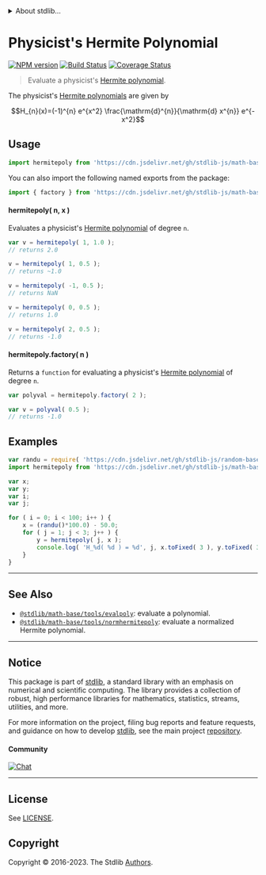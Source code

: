 <!--

@license Apache-2.0

Copyright (c) 2018 The Stdlib Authors.

Licensed under the Apache License, Version 2.0 (the "License");
you may not use this file except in compliance with the License.
You may obtain a copy of the License at

   http://www.apache.org/licenses/LICENSE-2.0

Unless required by applicable law or agreed to in writing, software
distributed under the License is distributed on an "AS IS" BASIS,
WITHOUT WARRANTIES OR CONDITIONS OF ANY KIND, either express or implied.
See the License for the specific language governing permissions and
limitations under the License.

-->


<details>
  <summary>
    About stdlib...
  </summary>
  <p>We believe in a future in which the web is a preferred environment for numerical computation. To help realize this future, we've built stdlib. stdlib is a standard library, with an emphasis on numerical and scientific computation, written in JavaScript (and C) for execution in browsers and in Node.js.</p>
  <p>The library is fully decomposable, being architected in such a way that you can swap out and mix and match APIs and functionality to cater to your exact preferences and use cases.</p>
  <p>When you use stdlib, you can be absolutely certain that you are using the most thorough, rigorous, well-written, studied, documented, tested, measured, and high-quality code out there.</p>
  <p>To join us in bringing numerical computing to the web, get started by checking us out on <a href="https://github.com/stdlib-js/stdlib">GitHub</a>, and please consider <a href="https://opencollective.com/stdlib">financially supporting stdlib</a>. We greatly appreciate your continued support!</p>
</details>

# Physicist's Hermite Polynomial

[![NPM version][npm-image]][npm-url] [![Build Status][test-image]][test-url] [![Coverage Status][coverage-image]][coverage-url] <!-- [![dependencies][dependencies-image]][dependencies-url] -->

> Evaluate a physicist's [Hermite polynomial][hermite-polynomial].

<!-- Section to include introductory text. Make sure to keep an empty line after the intro `section` element and another before the `/section` close. -->

<section class="intro">

The physicist's [Hermite polynomials][hermite-polynomial] are given by

<!-- <equation class="equation" label="eq:physicists_hermite_polynomials" align="center" raw="H_{n}(x)=(-1)^{n} e^{x^2} \frac{\mathrm{d}^{n}}{\mathrm{d} x^{n}} e^{-x^2}" alt="Equation for physicist's Hermite polynomials."> -->

```math
H_{n}(x)=(-1)^{n} e^{x^2} \frac{\mathrm{d}^{n}}{\mathrm{d} x^{n}} e^{-x^2}
```

<!-- <div class="equation" align="center" data-raw-text="H_{n}(x)=(-1)^{n} e^{x^2} \frac{\mathrm{d}^{n}}{\mathrm{d}x^n} e^{-x^2}" data-equation="eq:physicists_hermite_polynomials">
    <img src="https://cdn.jsdelivr.net/gh/stdlib-js/stdlib@58b02120eb58818177f6767ab495e7afac3618e8/lib/node_modules/@stdlib/math/base/tools/hermitepoly/docs/img/equation_physicists_hermite_polynomials.svg" alt="Equation for physicist's Hermite polynomials.">
    <br>
</div> -->

<!-- </equation> -->

</section>

<!-- /.intro -->

<!-- Package usage documentation. -->



<section class="usage">

## Usage

```javascript
import hermitepoly from 'https://cdn.jsdelivr.net/gh/stdlib-js/math-base-tools-hermitepoly@deno/mod.js';
```

You can also import the following named exports from the package:

```javascript
import { factory } from 'https://cdn.jsdelivr.net/gh/stdlib-js/math-base-tools-hermitepoly@deno/mod.js';
```

#### hermitepoly( n, x )

Evaluates a physicist's [Hermite polynomial][hermite-polynomial] of degree `n`.

```javascript
var v = hermitepoly( 1, 1.0 );
// returns 2.0

v = hermitepoly( 1, 0.5 );
// returns ~1.0

v = hermitepoly( -1, 0.5 );
// returns NaN

v = hermitepoly( 0, 0.5 );
// returns 1.0

v = hermitepoly( 2, 0.5 );
// returns -1.0
```

#### hermitepoly.factory( n )

Returns a `function` for evaluating a physicist's [Hermite polynomial][hermite-polynomial] of degree `n`.

```javascript
var polyval = hermitepoly.factory( 2 );

var v = polyval( 0.5 );
// returns -1.0
```

</section>

<!-- /.usage -->

<!-- Package usage notes. Make sure to keep an empty line after the `section` element and another before the `/section` close. -->

<section class="notes">

</section>

<!-- /.notes -->

<!-- Package usage examples. -->

<section class="examples">

## Examples

<!-- eslint no-undef: "error" -->

```javascript
var randu = require( 'https://cdn.jsdelivr.net/gh/stdlib-js/random-base-randu');
import hermitepoly from 'https://cdn.jsdelivr.net/gh/stdlib-js/math-base-tools-hermitepoly@deno/mod.js';

var x;
var y;
var i;
var j;

for ( i = 0; i < 100; i++ ) {
    x = (randu()*100.0) - 50.0;
    for ( j = 1; j < 3; j++ ) {
        y = hermitepoly( j, x );
        console.log( 'H_%d( %d ) = %d', j, x.toFixed( 3 ), y.toFixed( 3 ) );
    }
}
```

</section>

<!-- /.examples -->

<!-- Section to include cited references. If references are included, add a horizontal rule *before* the section. Make sure to keep an empty line after the `section` element and another before the `/section` close. -->

<section class="references">

</section>

<!-- /.references -->

<!-- Section for related `stdlib` packages. Do not manually edit this section, as it is automatically populated. -->

<section class="related">

* * *

## See Also

-   <span class="package-name">[`@stdlib/math-base/tools/evalpoly`][@stdlib/math/base/tools/evalpoly]</span><span class="delimiter">: </span><span class="description">evaluate a polynomial.</span>
-   <span class="package-name">[`@stdlib/math-base/tools/normhermitepoly`][@stdlib/math/base/tools/normhermitepoly]</span><span class="delimiter">: </span><span class="description">evaluate a normalized Hermite polynomial.</span>

</section>

<!-- /.related -->

<!-- Section for all links. Make sure to keep an empty line after the `section` element and another before the `/section` close. -->


<section class="main-repo" >

* * *

## Notice

This package is part of [stdlib][stdlib], a standard library with an emphasis on numerical and scientific computing. The library provides a collection of robust, high performance libraries for mathematics, statistics, streams, utilities, and more.

For more information on the project, filing bug reports and feature requests, and guidance on how to develop [stdlib][stdlib], see the main project [repository][stdlib].

#### Community

[![Chat][chat-image]][chat-url]

---

## License

See [LICENSE][stdlib-license].


## Copyright

Copyright &copy; 2016-2023. The Stdlib [Authors][stdlib-authors].

</section>

<!-- /.stdlib -->

<!-- Section for all links. Make sure to keep an empty line after the `section` element and another before the `/section` close. -->

<section class="links">

[npm-image]: http://img.shields.io/npm/v/@stdlib/math-base-tools-hermitepoly.svg
[npm-url]: https://npmjs.org/package/@stdlib/math-base-tools-hermitepoly

[test-image]: https://github.com/stdlib-js/math-base-tools-hermitepoly/actions/workflows/test.yml/badge.svg?branch=main
[test-url]: https://github.com/stdlib-js/math-base-tools-hermitepoly/actions/workflows/test.yml?query=branch:main

[coverage-image]: https://img.shields.io/codecov/c/github/stdlib-js/math-base-tools-hermitepoly/main.svg
[coverage-url]: https://codecov.io/github/stdlib-js/math-base-tools-hermitepoly?branch=main

<!--

[dependencies-image]: https://img.shields.io/david/stdlib-js/math-base-tools-hermitepoly.svg
[dependencies-url]: https://david-dm.org/stdlib-js/math-base-tools-hermitepoly/main

-->

[chat-image]: https://img.shields.io/gitter/room/stdlib-js/stdlib.svg
[chat-url]: https://app.gitter.im/#/room/#stdlib-js_stdlib:gitter.im

[stdlib]: https://github.com/stdlib-js/stdlib

[stdlib-authors]: https://github.com/stdlib-js/stdlib/graphs/contributors

[umd]: https://github.com/umdjs/umd
[es-module]: https://developer.mozilla.org/en-US/docs/Web/JavaScript/Guide/Modules

[deno-url]: https://github.com/stdlib-js/math-base-tools-hermitepoly/tree/deno
[umd-url]: https://github.com/stdlib-js/math-base-tools-hermitepoly/tree/umd
[esm-url]: https://github.com/stdlib-js/math-base-tools-hermitepoly/tree/esm
[branches-url]: https://github.com/stdlib-js/math-base-tools-hermitepoly/blob/main/branches.md

[stdlib-license]: https://raw.githubusercontent.com/stdlib-js/math-base-tools-hermitepoly/main/LICENSE

[hermite-polynomial]: https://en.wikipedia.org/wiki/Hermite_polynomials

<!-- <related-links> -->

[@stdlib/math/base/tools/evalpoly]: https://github.com/stdlib-js/math-base-tools-evalpoly/tree/deno

[@stdlib/math/base/tools/normhermitepoly]: https://github.com/stdlib-js/math-base-tools-normhermitepoly/tree/deno

<!-- </related-links> -->

</section>

<!-- /.links -->
